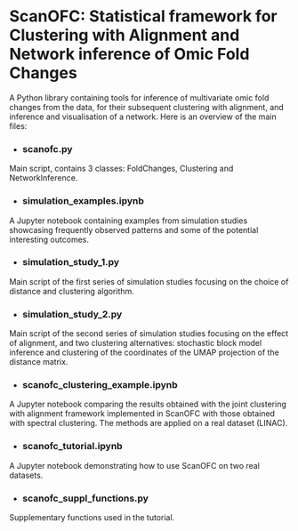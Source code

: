 # ScanOFC: Statistical framework for Clustering with Alignment and Network inference of Omic Fold Changes
A Python library containing tools for inference of multivariate omic fold changes from the data, for their subsequent clustering with alignment, and inference and visualisation of a network. Here is an overview of the main files:

- ### scanofc.py
Main script, contains 3 classes: FoldChanges, Clustering and NetworkInference. 

- ### simulation_examples.ipynb
A Jupyter notebook containing examples from simulation studies showcasing frequently observed patterns and some of the potential interesting outcomes.

- ### simulation_study_1.py
Main script of the first series of simulation studies focusing on the choice of distance and clustering algorithm.

- ### simulation_study_2.py
Main script of the second series of simulation studies focusing on the effect of alignment, and two clustering alternatives: stochastic block model inference and clustering of the coordinates of the UMAP projection of the distance matrix.

- ### scanofc_clustering_example.ipynb
A Jupyter notebook comparing the results obtained with the joint clustering with alignment framework implemented in ScanOFC with those obtained with spectral clustering. The methods are applied on a real dataset (LINAC).

- ### scanofc_tutorial.ipynb
A Jupyter notebook demonstrating how to use ScanOFC on two real datasets.

- ### scanofc_suppl_functions.py
Supplementary functions used in the tutorial.



